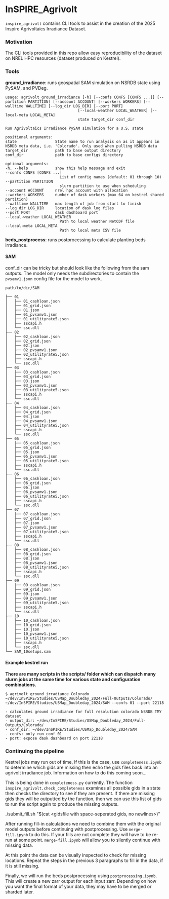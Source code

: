 # InSPIRE_Agrivolt

``inspire_agrivolt`` contains CLI tools to assist in the creation of the 2025 Inspire Agrivoltaics Irradiance Dataset.


### Motivation

The CLI tools provided in this repo allow easy reproducibility of the dataset on NREL HPC resources (dataset produced on Kestrel).

### Tools


**ground_irradiance**: runs geospatial SAM simulation on NSRDB state using PySAM, and PVDeg.

    usage: agrivolt_ground_irradiance [-h] [--confs CONFS [CONFS ...]] [--partition PARTITION] [--account ACCOUNT] [--workers WORKERS] [--walltime WALLTIME] [--log_dir LOG_DIR] [--port PORT]
                                    [--local-weather LOCAL_WEATHER] [--local-meta LOCAL_META]
                                    state target_dir conf_dir

    Run Agrivoltaics Irradiance PySAM simulation for a U.S. state

    positional arguments:
    state                 State name to run analysis on as it appears in NSRDB meta data, i.e. 'Colorado'. Only used when pulling NSRDB data
    target_dir            path to base output directory
    conf_dir              path to base configs directory

    optional arguments:
    -h, --help            show this help message and exit
    --confs CONFS [CONFS ...]
                            List of config names (default: 01 through 10)
    --partition PARTITION
                            slurm partition to use when scheduling
    --account ACCOUNT     nrel hpc account with allocation
    --workers WORKERS     number of dask workers (max 64 on kestrel shared partition)
    --walltime WALLTIME   max length of job from start to finish
    --log_dir LOG_DIR     location of dask log files
    --port PORT           dask dashboard port
    --local-weather LOCAL_WEATHER
                            Path to local weather NetCDF file
    --local-meta LOCAL_META
                            Path to local meta CSV file

**beds_postprocess**: runs postprocessing to calculate planting beds irradiance.

#### SAM

conf_dir can be tricky but should look like the following from the sam outputs. The model only needs the subdirectories to contain the ``pvsamv1.json`` config file for the model to work.

    path/to/dir/SAM

    ├── 01
    │   ├── 01_cashloan.json
    │   ├── 01_grid.json
    │   ├── 01.json
    │   ├── 01_pvsamv1.json
    │   ├── 01_utilityrate5.json
    │   ├── sscapi.h
    │   └── ssc.dll
    ├── 02
    │   ├── 02_cashloan.json
    │   ├── 02_grid.json
    │   ├── 02.json
    │   ├── 02_pvsamv1.json
    │   ├── 02_utilityrate5.json
    │   ├── sscapi.h
    │   └── ssc.dll
    ├── 03
    │   ├── 03_cashloan.json
    │   ├── 03_grid.json
    │   ├── 03.json
    │   ├── 03_pvsamv1.json
    │   ├── 03_utilityrate5.json
    │   ├── sscapi.h
    │   └── ssc.dll
    ├── 04
    │   ├── 04_cashloan.json
    │   ├── 04_grid.json
    │   ├── 04.json
    │   ├── 04_pvsamv1.json
    │   ├── 04_utilityrate5.json
    │   ├── sscapi.h
    │   └── ssc.dll
    ├── 05
    │   ├── 05_cashloan.json
    │   ├── 05_grid.json
    │   ├── 05.json
    │   ├── 05_pvsamv1.json
    │   ├── 05_utilityrate5.json
    │   ├── sscapi.h
    │   └── ssc.dll
    ├── 06
    │   ├── 06_cashloan.json
    │   ├── 06_grid.json
    │   ├── 06.json
    │   ├── 06_pvsamv1.json
    │   ├── 06_utilityrate5.json
    │   ├── sscapi.h
    │   └── ssc.dll
    ├── 07
    │   ├── 07_cashloan.json
    │   ├── 07_grid.json
    │   ├── 07.json
    │   ├── 07_pvsamv1.json
    │   ├── 07_utilityrate5.json
    │   ├── sscapi.h
    │   └── ssc.dll
    ├── 08
    │   ├── 08_cashloan.json
    │   ├── 08_grid.json
    │   ├── 08.json
    │   ├── 08_pvsamv1.json
    │   ├── 08_utilityrate5.json
    │   ├── sscapi.h
    │   └── ssc.dll
    ├── 09
    │   ├── 09_cashloan.json
    │   ├── 09_grid.json
    │   ├── 09.json
    │   ├── 09_pvsamv1.json
    │   ├── 09_utilityrate5.json
    │   ├── sscapi.h
    │   └── ssc.dll
    ├── 10
    │   ├── 10_cashloan.json
    │   ├── 10_grid.json
    │   ├── 10.json
    │   ├── 10_pvsamv1.json
    │   ├── 10_utilityrate5.json
    │   ├── sscapi.h
    │   └── ssc.dll
    └── SAM_10setups.sam


#### Example kestrel run

**There are many scripts in the scripts/ folder which can dispatch many slurm jobs at the same time for various state and configuration combinations.**

``$ agrivolt_ground_irradiance Colorado ~/dev/InSPIRE/Studies/USMap_Doubleday_2024/Full-Outputs/Colorado/ ~/dev/InSPIRE/Studies/USMap_Doubleday_2024/SAM --confs 01 --port 22118``

    - calculates ground irradiance for full resolution colorado NSRDB TMY dataset
    - output_dir: ~/dev/InSPIRE/Studies/USMap_Doubleday_2024/Full-Outputs/Colorado/
    - conf_dir: ~/dev/InSPIRE/Studies/USMap_Doubleday_2024/SAM 
    - confs: only run conf 01
    - port: expose dask dashboard on port 22118

### Continuing the pipeline

Kestrel jobs may run out of time, If this is the case, use ``completeness.ipynb`` to determine which gids are missing then echo the gids files back into an agrivolt irradiance job. Information on how to do this coming soon...  

This is being done in `completeness.py` currently. The function `inspire_agrivolt.check_completeness` examines all possible gids in a state then checks the directory to see if they are present. If there are missing gids they will be outputted by the function, then we can use this list of gids to run the script again to produce the missing outputs. 

./submit_fill.sh <statename> <config> "$(cat <gidsfile with space-seperated gids, no newlines>)"

After running fill-in calculations we need to combine them with the original model outputs before continuing with postprocessing. Use ``merge-fill.ipynb`` to do this. If your fills are not complete they will have to be re-run at some point. ``merge-fill.ipynb`` will allow you to silently continue with missing data.

At this point the data can be visually inspected to check for missing locations. Repeat the steps in the previous 3 paragraphs to fill in the data, if it is still missing.

Finally, we will run the beds postprocessing using ``postprocessing.ipynb``. This will create a new zarr output for each input zarr. Depending on how you want the
final format of your data, they may have to be merged or sharded later.